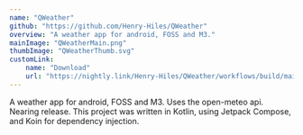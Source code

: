 ```yaml
---
name: "QWeather"
github: "https://github.com/Henry-Hiles/QWeather"
overview: "A weather app for android, FOSS and M3."
mainImage: "QWeatherMain.png"
thumbImage: "QWeatherThumb.svg"
customLink:
    name: "Download"
    url: "https://nightly.link/Henry-Hiles/QWeather/workflows/build/main/QWeather.zip"
---
```


A weather app for android, FOSS and M3. Uses the open-meteo api. Nearing release. This project was written in Kotlin, using Jetpack Compose, and Koin for dependency injection.
